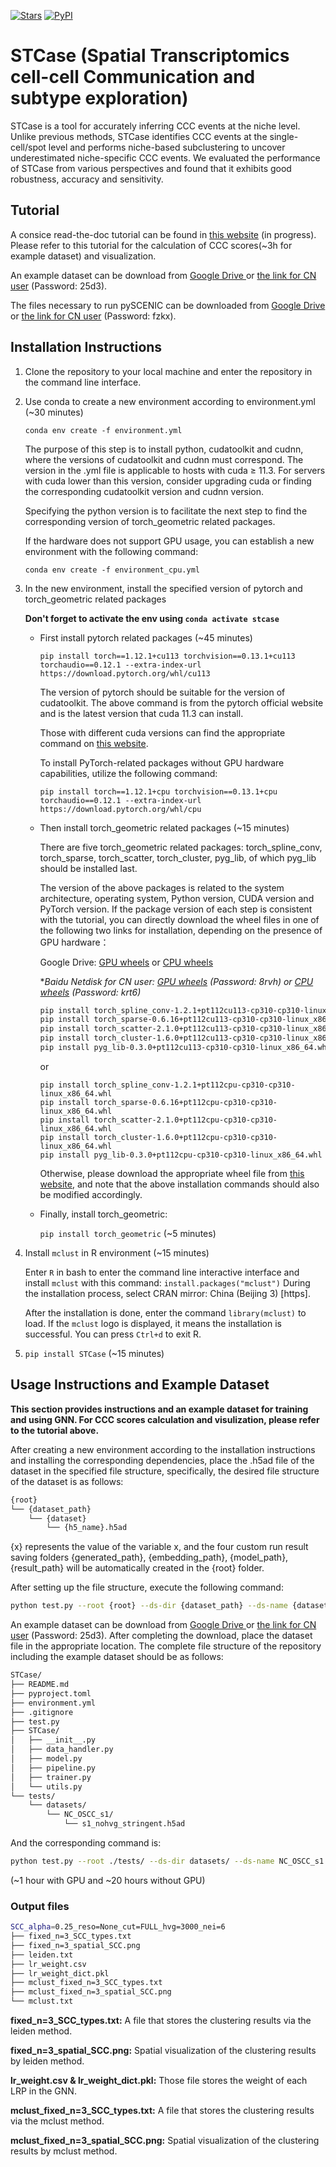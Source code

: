 [![Stars](https://img.shields.io/github/stars/Lzcstan/STCase?logo=GitHub&color=yellow)](https://github.com/Lzcstan/STCase) [![PyPI](https://img.shields.io/pypi/v/STCase.svg)](https://pypi.org/project/STCase)
# STCase (**S**patial **T**ranscriptomics cell-cell **C**ommunication **a**nd **s**ubtype **e**xploration)
STCase is a tool for accurately inferring CCC events at the niche level. Unlike previous methods, STCase identifies CCC events at the single-cell/spot level and performs niche-based subclustering to uncover underestimated niche-specific CCC events. We evaluated the performance of STCase from various perspectives and found that it exhibits good robustness, accuracy and sensitivity.

## Tutorial

A consice read-the-doc tutorial can be found in [this website](https://stcase.readthedocs.io/en/latest/) (in progress). Please refer to this tutorial for the calculation of CCC scores(~3h for example dataset) and visualization.

An example dataset can be download from [Google Drive ](https://drive.google.com/file/d/1TQohsxIFonJxQkroECHR0EqwPTGX2o6S/view?usp=sharing) or [the link for CN user](https://pan.baidu.com/s/1tdiCZg1YoHvQj5iOwtNEHA) (Password: 25d3).

The files necessary to run pySCENIC can be downloaded from [Google Drive ](https://drive.google.com/drive/folders/1aiExvHhKfuin4uf41o01ALZjlPqyzkJn?usp=sharing) or [the link for CN user](https://pan.baidu.com/s/1EZ2jo9PGtZfVm0t-BqMXeQ) (Password: fzkx).


## Installation Instructions

1. Clone the repository to your local machine and enter the repository in the command line interface.
2. Use conda to create a new environment according to environment.yml (~30 minutes)

   `conda env create -f environment.yml`

   The purpose of this step is to install python, cudatoolkit and cudnn, where the versions of cudatoolkit and cudnn must correspond. The version in the .yml file is applicable to hosts with cuda ≥ 11.3. For servers with cuda lower than this version, consider upgrading cuda or finding the corresponding cudatoolkit version and cudnn version.

   Specifying the python version is to facilitate the next step to find the corresponding version of torch_geometric related packages.

   If the hardware does not support GPU usage, you can establish a new environment with the following command:

   `conda env create -f environment_cpu.yml`
3. In the new environment, install the specified version of pytorch and torch_geometric related packages

   **Don't forget to activate the env using `conda activate stcase`**

   - First install pytorch related packages (~45 minutes)

      `pip install torch==1.12.1+cu113 torchvision==0.13.1+cu113 torchaudio==0.12.1 --extra-index-url https://download.pytorch.org/whl/cu113`

      The version of pytorch should be suitable for the version of cudatoolkit. The above command is from the pytorch official website and is the latest version that cuda 11.3 can install.

      Those with different cuda versions can find the appropriate command on [this website](https://pytorch.org/get-started/previous-versions/).

      To install PyTorch-related packages without GPU hardware capabilities, utilize the following command:
      
      `pip install torch==1.12.1+cpu torchvision==0.13.1+cpu torchaudio==0.12.1 --extra-index-url https://download.pytorch.org/whl/cpu`
   - Then install torch_geometric related packages (~15 minutes)

      There are five torch_geometric related packages: torch_spline_conv, torch_sparse, torch_scatter, torch_cluster, pyg_lib, of which pyg_lib should be installed last.

      The version of the above packages is related to the system architecture, operating system, Python version, CUDA version and PyTorch version. If the package version of each step is consistent with the tutorial, you can directly download the wheel files in one of the following two links for installation, depending on the presence of GPU hardware：

      Google Drive: [GPU wheels](https://drive.google.com/file/d/1H3P4IWcYzgrfINCZCoX_WU_E-8CTSFOy/view?usp=sharing) or [CPU wheels](https://drive.google.com/file/d/1AMTn3GmOnO-Zvo6YfkgiZRS0FZmIzVcq/view?usp=sharing) 
      
      **Baidu Netdisk for CN user: [GPU wheels](https://pan.baidu.com/s/1FqA9KFENfk4RSOMLmblyiw) (Password: 8rvh) or [CPU wheels](https://pan.baidu.com/s/1EvAMBq8DYEvSL-JLqUQbkg) (Password: krt6)*

      ```bash
      pip install torch_spline_conv-1.2.1+pt112cu113-cp310-cp310-linux_x86_64.whl
      pip install torch_sparse-0.6.16+pt112cu113-cp310-cp310-linux_x86_64.whl
      pip install torch_scatter-2.1.0+pt112cu113-cp310-cp310-linux_x86_64.whl
      pip install torch_cluster-1.6.0+pt112cu113-cp310-cp310-linux_x86_64.whl
      pip install pyg_lib-0.3.0+pt112cu113-cp310-cp310-linux_x86_64.whl
      ```
      or

      ```
      pip install torch_spline_conv-1.2.1+pt112cpu-cp310-cp310-linux_x86_64.whl
      pip install torch_sparse-0.6.16+pt112cpu-cp310-cp310-linux_x86_64.whl
      pip install torch_scatter-2.1.0+pt112cpu-cp310-cp310-linux_x86_64.whl
      pip install torch_cluster-1.6.0+pt112cpu-cp310-cp310-linux_x86_64.whl
      pip install pyg_lib-0.3.0+pt112cpu-cp310-cp310-linux_x86_64.whl
      ```

      Otherwise, please download the appropriate wheel file from [this website](https://data.pyg.org/whl/), and note that the above installation commands should also be modified accordingly.

   - Finally, install torch_geometric:

      `pip install torch_geometric`
      (~5 minutes)
4. Install `mclust` in R environment (~15 minutes)

   Enter `R` in bash to enter the command line interactive interface and install `mclust` with this command:
   `install.packages("mclust")`
   During the installation process, select CRAN mirror: China (Beijing 3) [https].

   After the installation is done, enter the command `library(mclust)` to load. If the `mclust` logo is displayed, it means the installation is successful. You can press `Ctrl+d` to exit R.
5. `pip install STCase` (~15 minutes)

## Usage Instructions and Example Dataset

**This section provides instructions and an example dataset for training and using GNN. For CCC scores calculation and visulization, please refer to the tutorial above.**

After creating a new environment according to the installation instructions and installing the corresponding dependencies, place the .h5ad file of the dataset in the specified file structure, specifically, the desired file structure of the dataset is as follows:

```bash
{root}
└── {dataset_path}
    └── {dataset}
        └── {h5_name}.h5ad
```

{x} represents the value of the variable x, and the four custom run result saving folders {generated_path}, {embedding_path}, {model_path}, {result_path} will be automatically created in the {root} folder.

After setting up the file structure, execute the following command:

```bash
python test.py --root {root} --ds-dir {dataset_path} --ds-name {dataset} --h5-name {h5_name} --target-types {target_type_list} --gpu {gpu_id} [--use-gpu] --n-nei {#neighborhood} --n-clusters {#sub-regions} [--alpha {alpha}] --label-col-name {label_column_name} --region-col-name {region_column_name}
```

An example dataset can be download from [Google Drive ](https://drive.google.com/file/d/1TQohsxIFonJxQkroECHR0EqwPTGX2o6S/view?usp=sharing) or [the link for CN user](https://pan.baidu.com/s/1tdiCZg1YoHvQj5iOwtNEHA) (Password: 25d3). After completing the download, place the dataset file in the appropriate location. The complete file structure of the repository including the example dataset should be as follows:
```bash
STCase/
├── README.md
├── pyproject.toml
├── environment.yml
├── .gitignore
├── test.py
├── STCase/
│   ├── __init__.py
│   ├── data_handler.py
│   ├── model.py
│   ├── pipeline.py
│   ├── trainer.py
│   └── utils.py
└── tests/
    └── datasets/
        └── NC_OSCC_s1/
            └── s1_nohvg_stringent.h5ad
```

And the corresponding command is:
```bash
python test.py --root ./tests/ --ds-dir datasets/ --ds-name NC_OSCC_s1 --h5-name s1_nohvg_stringent --target-types SCC --gpu 1 --use-gpu --n-nei 6 --n-clusters 3 --alpha 0.25 --label-col-name cell_type --region-col-name cluster_annotations
```
(~1 hour with GPU and ~20 hours without GPU)

### Output files
```bash
SCC_alpha=0.25_reso=None_cut=FULL_hvg=3000_nei=6
├── fixed_n=3_SCC_types.txt
├── fixed_n=3_spatial_SCC.png
├── leiden.txt
├── lr_weight.csv
├── lr_weight_dict.pkl
├── mclust_fixed_n=3_SCC_types.txt
├── mclust_fixed_n=3_spatial_SCC.png
└── mclust.txt
```
**fixed_n=3_SCC_types.txt:** A file that stores the clustering results via the leiden method.

**fixed_n=3_spatial_SCC.png:** Spatial visualization of the clustering results by leiden method.

**lr_weight.csv & lr_weight_dict.pkl:** Those file stores the weight of each LRP in the GNN.

**mclust_fixed_n=3_SCC_types.txt:** A file that stores the clustering results via the mclust method.

**mclust_fixed_n=3_spatial_SCC.png:** Spatial visualization of the clustering results by mclust method.
